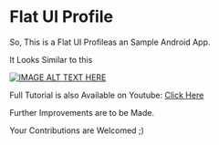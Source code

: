# Flat UI Profile
So, This is a Flat UI Profileas an Sample Android App.

It Looks Similar to this

[![IMAGE ALT TEXT HERE](http://img.youtube.com/vi/8MV4hHJV7BY/0.jpg)](https://www.youtube.com/watch?v=8MV4hHJV7BY)

Full Tutorial is also Available on Youtube: [Click Here](https://www.youtube.com/watch?v=8MV4hHJV7BY)

Further Improvements are to be Made.

Your Contributions are Welcomed ;)

